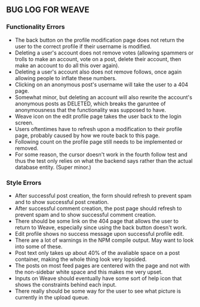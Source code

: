 ## BUG LOG FOR WEAVE

### Functionality Errors
 
* The back button on the profile modification page does not return the user to the correct profile if their username is modified.
* Deleting a user's account does not remove votes (allowing spammers or trolls to make an account, vote on a post, delete their account, then make an account to do all this over again).
* Deleting a user's account also does not remove follows, once again allowing people to inflate these numbers.
* Clicking on an anonymous post's username will take the user to a 404 page.
* Somewhat minor, but deleting an account will also rewrite the account's anonymous posts as DELETED, which breaks the garuntee of anonymousness that the functionality was supposed to have.
* Weave icon on the edit profile page takes the user back to the login screen.
* Users oftentimes have to refresh upon a modification to their profile page, probably caused by how we route back to this page.
* Following count on the profile page still needs to be implemented or removed.
* For some reason, the cursor doesn't work in the fourth follow test and thus the test only relies on what the backend says rather than the actual database entity. (Super minor.)

### Style Errors

* After successful post creation, the form should refresh to prevent spam and to show successful post creation.
* After successful comment creation, the post page should refresh to prevent spam and to show successful comment creation.
* There should be some link on the 404 page that allows the user to return to Weave, especially since using the back button doesn't work.
* Edit profile shows no success message upon successful profile edit.   
* There are a lot of warnings in the NPM compile output. May want to look into some of these.
* Post text only takes up about 40% of the avaliable space on a post container, making the whole thing look very lopsided. 
* The posts on most feed pages are centered with the page and not with the non-sidebar white space and this makes me very upset.
* Inputs on Weave should eventually have some sort of help icon that shows the constraints behind each input.
* There really should be some way for the user to see what picture is currently in the upload queue.
